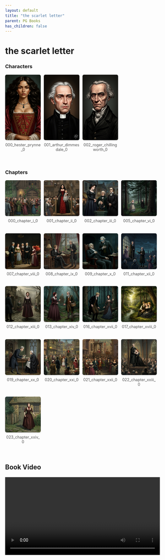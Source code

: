 ```yaml
---
layout: default
title: "the scarlet letter"
parent: PG Books
has_children: false
---
```



<style>
.image-gallery {
  display: flex;
  flex-wrap: wrap;
  justify-content: space-between;
  margin-bottom: 20px;
}

.image-row {
  display: flex;
  justify-content: flex-start;
  width: 100%;
  margin-bottom: 20px;
}

.image-item {
  width: 23%;
  margin-right: 2%;
  text-align: center;
}

.image-item:last-child {
  margin-right: 0;
}

.image-item img {
  width: 100%;
  height: auto;
  object-fit: cover;
  border-radius: 5px;
  box-shadow: 0 2px 4px rgba(0,0,0,0.1);
}

.image-item p {
  margin-top: 5px;
  font-size: 0.9em;
  color: #555;
}

.video-container {
  margin: 20px 0;
}
</style>


# the scarlet letter

<h3>Characters</h3>
<div class="image-gallery">
<div class="image-row">
  <div class="image-item">
    <img src="../../assets/pg_books_ai_generated_photos/the_scarlet_letter/characters/000_hester_prynne_0.png" alt="000_hester_prynne_0">
    <p>000_hester_prynne_0</p>
  </div>
  <div class="image-item">
    <img src="../../assets/pg_books_ai_generated_photos/the_scarlet_letter/characters/001_arthur_dimmesdale_0.png" alt="001_arthur_dimmesdale_0">
    <p>001_arthur_dimmesdale_0</p>
  </div>
  <div class="image-item">
    <img src="../../assets/pg_books_ai_generated_photos/the_scarlet_letter/characters/002_roger_chillingworth_0.png" alt="002_roger_chillingworth_0">
    <p>002_roger_chillingworth_0</p>
  </div>
</div>
</div>

<h3>Chapters</h3>
<div class="image-gallery">
<div class="image-row">
  <div class="image-item">
    <img src="../../assets/pg_books_ai_generated_photos/the_scarlet_letter/chapters/000_chapter_i_0.png" alt="000_chapter_i_0">
    <p>000_chapter_i_0</p>
  </div>
  <div class="image-item">
    <img src="../../assets/pg_books_ai_generated_photos/the_scarlet_letter/chapters/001_chapter_ii_0.png" alt="001_chapter_ii_0">
    <p>001_chapter_ii_0</p>
  </div>
  <div class="image-item">
    <img src="../../assets/pg_books_ai_generated_photos/the_scarlet_letter/chapters/002_chapter_iii_0.png" alt="002_chapter_iii_0">
    <p>002_chapter_iii_0</p>
  </div>
  <div class="image-item">
    <img src="../../assets/pg_books_ai_generated_photos/the_scarlet_letter/chapters/005_chapter_vi_0.png" alt="005_chapter_vi_0">
    <p>005_chapter_vi_0</p>
  </div>
</div>
<div class="image-row">
  <div class="image-item">
    <img src="../../assets/pg_books_ai_generated_photos/the_scarlet_letter/chapters/007_chapter_viii_0.png" alt="007_chapter_viii_0">
    <p>007_chapter_viii_0</p>
  </div>
  <div class="image-item">
    <img src="../../assets/pg_books_ai_generated_photos/the_scarlet_letter/chapters/008_chapter_ix_0.png" alt="008_chapter_ix_0">
    <p>008_chapter_ix_0</p>
  </div>
  <div class="image-item">
    <img src="../../assets/pg_books_ai_generated_photos/the_scarlet_letter/chapters/009_chapter_x_0.png" alt="009_chapter_x_0">
    <p>009_chapter_x_0</p>
  </div>
  <div class="image-item">
    <img src="../../assets/pg_books_ai_generated_photos/the_scarlet_letter/chapters/011_chapter_xii_0.png" alt="011_chapter_xii_0">
    <p>011_chapter_xii_0</p>
  </div>
</div>
<div class="image-row">
  <div class="image-item">
    <img src="../../assets/pg_books_ai_generated_photos/the_scarlet_letter/chapters/012_chapter_xiii_0.png" alt="012_chapter_xiii_0">
    <p>012_chapter_xiii_0</p>
  </div>
  <div class="image-item">
    <img src="../../assets/pg_books_ai_generated_photos/the_scarlet_letter/chapters/013_chapter_xiv_0.png" alt="013_chapter_xiv_0">
    <p>013_chapter_xiv_0</p>
  </div>
  <div class="image-item">
    <img src="../../assets/pg_books_ai_generated_photos/the_scarlet_letter/chapters/016_chapter_xvii_0.png" alt="016_chapter_xvii_0">
    <p>016_chapter_xvii_0</p>
  </div>
  <div class="image-item">
    <img src="../../assets/pg_books_ai_generated_photos/the_scarlet_letter/chapters/017_chapter_xviii_0.png" alt="017_chapter_xviii_0">
    <p>017_chapter_xviii_0</p>
  </div>
</div>
<div class="image-row">
  <div class="image-item">
    <img src="../../assets/pg_books_ai_generated_photos/the_scarlet_letter/chapters/019_chapter_xx_0.png" alt="019_chapter_xx_0">
    <p>019_chapter_xx_0</p>
  </div>
  <div class="image-item">
    <img src="../../assets/pg_books_ai_generated_photos/the_scarlet_letter/chapters/020_chapter_xxi_0.png" alt="020_chapter_xxi_0">
    <p>020_chapter_xxi_0</p>
  </div>
  <div class="image-item">
    <img src="../../assets/pg_books_ai_generated_photos/the_scarlet_letter/chapters/021_chapter_xxii_0.png" alt="021_chapter_xxii_0">
    <p>021_chapter_xxii_0</p>
  </div>
  <div class="image-item">
    <img src="../../assets/pg_books_ai_generated_photos/the_scarlet_letter/chapters/022_chapter_xxiii_0.png" alt="022_chapter_xxiii_0">
    <p>022_chapter_xxiii_0</p>
  </div>
</div>
<div class="image-row">
  <div class="image-item">
    <img src="../../assets/pg_books_ai_generated_photos/the_scarlet_letter/chapters/023_chapter_xxiv_0.png" alt="023_chapter_xxiv_0">
    <p>023_chapter_xxiv_0</p>
  </div>
</div>
</div>

<h2>Book Video</h2>
<div class="video-container">
  <video controls width="100%">
    <source src="../../assets/pg_books_ai_generated_videos/the_scarlet_letter.mp4" type="video/mp4">
    Your browser does not support the video tag.
  </video>
</div>

